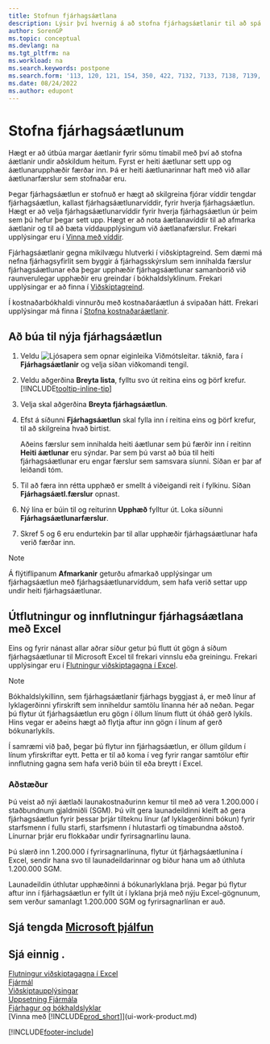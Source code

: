 ```yaml
---
title: Stofnun fjárhagsáætlana
description: Lýsir því hvernig á að stofna fjárhagsáætlanir til að spá fyrir um mismunandi fjármálaaðgerðir og úthluta víddum fyrir viðskiptaupplýsingar.
author: SorenGP
ms.topic: conceptual
ms.devlang: na
ms.tgt_pltfrm: na
ms.workload: na
ms.search.keywords: postpone
ms.search.form: '113, 120, 121, 154, 350, 422, 7132, 7133, 7138, 7139, 9203, 9219, 9239, 9373, 9374'
ms.date: 08/24/2022
ms.author: edupont
---
```

# <a name="create-gl-budgets" />Stofna fjárhagsáætlunum

Hægt er að útbúa margar áætlanir fyrir sömu tímabil með því að stofna áætlanir undir aðskildum heitum. Fyrst er heiti áætlunar sett upp og áætlunarupphæðir færðar inn. Þá er heiti áætlunarinnar haft með við allar áætlunarfærslur sem stofnaðar eru.  

Þegar fjárhagsáætlun er stofnuð er hægt að skilgreina fjórar víddir tengdar fjárhagsáætlun, kallast fjárhagsáætlunarvíddir, fyrir hverja fjárhagsáætlun. Hægt er að velja fjárhagsáætlunarvíddir fyrir hverja fjárhagsáætlun úr þeim sem þú hefur þegar sett upp. Hægt er að nota áætlanavíddir til að afmarka áætlanir og til að bæta víddaupplýsingum við áætlanafærslur. Frekari upplýsingar eru í [Vinna með víddir](finance-dimensions.md).

Fjárhagsáætlanir gegna mikilvægu hlutverki í viðskiptagreind. Sem dæmi má nefna fjárhagsyfirlit sem byggir á fjárhagsskýrslum sem innihalda færslur fjárhagsáætlunar eða þegar upphæðir fjárhagsáætlunar samanborið við raunverulegar upphæðir eru greindar í bókhaldslyklinum. Frekari upplýsingar er að finna í [Viðskiptagreind](bi.md).

Í kostnaðarbókhaldi vinnurðu með kostnaðaráætlun á svipaðan hátt. Frekari upplýsingar má finna í [Stofna kostnaðaráætlanir](finance-create-cost-budgets.md).  

## <a name="to-create-a-new-gl-budget" />Að búa til nýja fjárhagsáætlun

1. Veldu ![Ljósapera sem opnar eiginleika Viðmótsleitar.](media/ui-search/search_small.png "Segðu mér hvað þú vilt gera") táknið, fara í **Fjárhagsáætlanir** og velja síðan viðkomandi tengil.  
2. Veldu aðgerðina **Breyta lista**, fylltu svo út reitina eins og þörf krefur. [!INCLUDE[tooltip-inline-tip](includes/tooltip-inline-tip_md.md)]  
3. Velja skal aðgerðina **Breyta fjárhagsáætlun**.
4. Efst á síðunni **Fjárhagsáætlun** skal fylla inn í reitina eins og þörf krefur, til að skilgreina hvað birtist.  

    Aðeins færslur sem innihalda heiti áætlunar sem þú færðir inn í reitinn **Heiti áætlunar** eru sýndar. Þar sem þú varst að búa til heiti fjárhagsáætlunar eru engar færslur sem samsvara síunni. Síðan er þar af leiðandi tóm.  
5. Til að færa inn rétta upphæð er smellt á viðeigandi reit í fylkinu. Síðan **Fjárhagsáætl.færslur** opnast.  
6. Ný lína er búin til og reiturinn **Upphæð** fylltur út. Loka síðunni **Fjárhagsáætlunarfærslur**.  
7. Skref 5 og 6 eru endurtekin þar til allar upphæðir fjárhagsáætlunar hafa verið færðar inn.  

> [!NOTE]  
> Á flýtiflipanum **Afmarkanir** geturðu afmarkað upplýsingar um fjárhagsáætlun með fjárhagsáætlunarvíddum, sem hafa verið settar upp undir heiti fjárhagsáætlunar.

## <a name="exporting-and-importing-gl-budgets-with-excel" />Útflutningur og innflutningur fjárhagsáætlana með Excel

Eins og fyrir nánast allar aðrar síður getur þú flutt út gögn á síðum fjárhagsáætlunar til Microsoft Excel til frekari vinnslu eða greiningu. Frekari upplýsingar eru í [Flutningur viðskiptagagna í Excel](about-export-data.md).

> [!NOTE]
> Bókhaldslykillinn, sem fjárhagsáætlanir fjárhags byggjast á, er með línur af lyklagerðinni yfirskrift sem inniheldur samtölu línanna hér að neðan. Þegar þú flytur út fjárhagsáætlun eru gögn í öllum línum flutt út óháð gerð lykils. Hins vegar er aðeins hægt að flytja aftur inn gögn í línum af gerð bókunarlykils. 

Í samræmi við það, þegar þú flytur inn fjárhagsáætlun, er öllum gildum í línum yfirskriftar eytt. Þetta er til að koma í veg fyrir rangar samtölur eftir innflutning gagna sem hafa verið búin til eða breytt í Excel.

### <a name="scenario" />Aðstæður

Þú veist að nýi áætlaði launakostnaðurinn kemur til með að vera 1.200.000 í staðbundnum gjaldmiðli (SGM). Þú vilt gera launadeildinni kleift að gera fjárhagsáætlun fyrir þessar þrjár tilteknu línur (af lyklagerðinni bókun) fyrir starfsmenn í fullu starfi, starfsmenn í hlutastarfi og tímabundna aðstoð. Línurnar þrjár eru flokkaðar undir fyrirsagnarlínu launa.

Þú slærð inn 1.200.000 í fyrirsagnarlínuna, flytur út fjárhagsáætlunina í Excel, sendir hana svo til launadeildarinnar og biður hana um að úthluta 1.200.000 SGM.

Launadeildin úthlutar upphæðinni á bókunarlyklana þrjá. Þegar þú flytur aftur inn í fjárhagsáætlun er fyllt út í lyklana þrjá með nýju Excel-gögnunum, sem verður samanlagt 1.200.000 SGM og fyrirsagnarlínan er auð.

## <a name="see-related-microsoft-trainingtrainingmodulesbudgets-exchange-rates-dynamics-365-business-centralindex" />Sjá tengda [Microsoft þjálfun](/training/modules/budgets-exchange-rates-dynamics-365-business-central/index)

## <a name="see-also" />Sjá einnig .

[Flutningur viðskiptagagna í Excel](about-export-data.md)  
[Fjármál](finance.md)  
[Viðskiptaupplýsingar](bi.md)  
[Uppsetning Fjármála](finance-setup-finance.md)  
[Fjárhagur og bókhaldslyklar](finance-general-ledger.md)  
[Vinna með [!INCLUDE[prod_short](includes/prod_short.md)]](ui-work-product.md)  

[!INCLUDE[footer-include](includes/footer-banner.md)]
